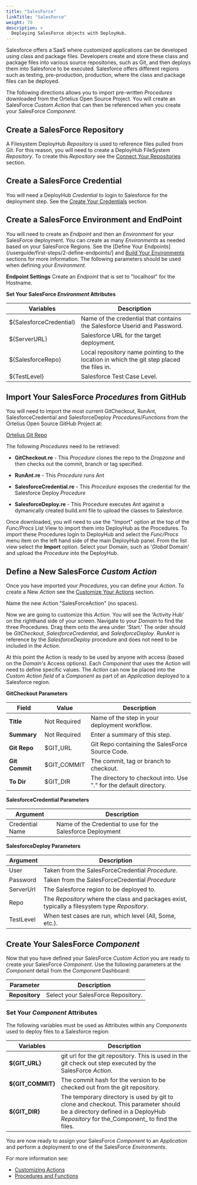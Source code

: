 ```yaml
---
title: "SalesForce"
linkTitle: "SalesForce"
weight: 70
description: >
  Deploying SalesForce objects with DeployHub.
---
```


Salesforce offers a SaaS where customized applications can be developed using class and package files. Developers create and store these class and package files into various source repositories, such as Git,  and then deploys them into Salesforce to be executed. Salesforce offers different regions such as testing, pre-production, production, where the class and package files can be deployed.

The following directions allows you to import pre-written _Procedures_ downloaded from the Ortelius Open Source Project.  You will create an SalesForce _Custom Action_ that can then be referenced when you create your SalesForce _Component_.

## Create a SalesForce Repository

A Filesystem DeployHub _Repository_ is used to reference files pulled from Git.  For this reason, you will need to create a DeployHub FileSystem _Repository_.  To create this _Repository_ see the [Connect Your Repositories](/userguide/first-steps/2-define-repositories/) section.

## Create a SalesForce Credential

You will need a DeployHub _Credential_ to login to Salesforce for the deployment step.  See the [Create Your Credentials](/userguide/first-steps/2-define-your-credentials/) section.

## Create a SalesForce Environment and EndPoint

You will need to create an _Endpoint_ and then an _Environment_ for your SalesForce deployment. You can create as many _Environments_ as needed based on your SalesForce Regions. See the [Define Your Endpoints](/userguide/first-steps/2-define-endpoints/] and [Build Your Environments](/userguide/first-steps/2-define-environments/) sections for more information.  The following parameters should be used when defining your _Environment_.

**Endpoint Settings**
Create an _Endpoint_ that is set to "localhost" for the Hostname.

**Set Your SalesForce _Environment_ Attributes**

| Variables | Description |
|--- | --- |
| ${SalesforceCredential}| Name of the credential that contains the Salesforce Userid and Password.
|${ServerURL} |Salesforce URL for the target deployment.
 ${SalesforceRepo} | Local repository name pointing to the location in which the git step placed the files in.|
| ${TestLevel} | Salesforce Test Case Level.|

## Import Your SalesForce _Procedures_ from GitHub

You will need to import the most current GitCheckout, RunAnt, SalesforceCredential and SalesforceDeploy _Procedures_/_Functions_ from the Ortelius Open Source GitHub Project at: 

[Ortelius Git Repo](https://github.com/ortelius/ortelius/blob/master/procedures/)

The following _Procedures_ need to be retrieved: 

- **GitCheckout.re** - This _Procedure_ clones the repo to the _Dropzone_ and then checks out the commit, branch or tag specified.

- **RunAnt.re** - This _Procedure_ runs Ant

- **SalesforceCredential.re** - This _Procedure_ exposes the credential for the Salesforce Deploy _Procedure_

- **SalesforceDeploy.re** - This Procedure executes Ant against a dymanically created build.xml file to upload the classes to Salesforce.

Once downloaded, you will need to use the "Import" option at the top of the _Func/Procs_ List View to import them into DeployHub as the Procedures. To import these Procedures login to DeployHub and select the _Func/Procs_ menu item on the left hand side of the main DeployHub panel.  From the list view select the **Import** option. Select your Domain, such as '_Global_ Domain' and upload the _Procedure_ into the DeployHub.

## Define a New SalesForce _Custom Action_

Once you have imported your _Procedures_, you can define your _Action_. To create a New _Action_ see the [Customize Your Actions](/userguide/customizations/2-define-your-actions/) section.  

Name the new Action "SalesForceAction" (no spaces).

Now we are going to customize this _Action_. You will see the 'Activity Hub' on the righthand side of your screen. Navigate to your _Domain_ to find the three Procedures. Drag them onto the area under 'Start.' The order should be _GitCheckout_, _SalesforceCredential_, and _SalesforceDeploy_.  _RunAnt_ is reference by the _SalesforceDeploy_ procedure and does not need to be included in the _Action_.

At this point the Action is ready to be used by anyone with access (based on the _Domain's_ Access options). Each _Component_ that uses the _Action_ will need to define specific values.
The _Action_ can now be placed into the _Custom Action field_ of a _Component_ as part of an _Application_ deployed to a Salesforce region.

**GitCheckout Parameters**

| **Field** | Value | Description |
| --- | --- | --- |
| **Title** | Not Required | Name of the step in your deployment workflow.  |
| **Summary** | Not Required | Enter a summary of this step. | |
| **Git Repo** | $GIT_URL| Git Repo containing the SalesForce Source Code.|
| **Git Commit** | $GIT_COMMIT | The commit, tag or branch to checkout. |
| **To Dir** | $GIT_DIR | The directory to checkout into.  Use "." for the default directory. |

**SalesforceCredential Parameters**

| Argument | Description |
|--- | --- |
| Credential Name | Name of the Credential to use for the Salesforce Deployment |

**SalesforceDeploy Parameters**

| Argument | Description |
|--- | --- |
| User | Taken from the SalesForceCredential _Procedure_.|
| Password | Taken from the SalesForceCredential _Procedure_|
| ServerUrl | The Salesforce region to be deployed to. |
| Repo | The _Repository_ where the class and packages exist, typically a filesystem type _Repository_.|
| TestLevel | When test cases are run, which level (All, Some, etc.). |

## Create Your SalesForce _Component_

Now that you have defined your SalesForce _Custom Action_ you are ready to create your SalesForce _Component_.  Use the following parameters at the _Component_ detail from the _Component_ Dashboard:

| **Parameter**|**Description**|
| ---| --- |
|**Repository**| Select your SalesForce Repository.|

### Set Your _Component_ Attributes

The following variables must be used as Attributes within any _Components_ used to deploy files to a Salesforce region:

| Variables | Description |
|--- | --- |
| **${GIT_URL}** | git url for the git repository. This is used in the git check out step executed by the SalesForce _Action_.|
|**${GIT_COMMIT}** |The commit hash for the version to be checked out from the git repository.|
|**${GIT_DIR}**| The temporary directory is used by git to clone and checkout. This parameter should be a directory defined in a DeployHub _Repository_ for the_Component_ to find the files.|

You are now ready to assign your SalesForce _Component_ to an _Application_ and perform a deployment to one of the SalesForce _Environments_.

For more information see:

- [Customizing Actions](/userguide/first-steps/2-define-your-actions/)
- [Procedures and Functions](/userguide/customizations/2-define-your-functions-and-procedures/)
